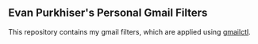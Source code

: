 ## Evan Purkhiser's Personal Gmail Filters

This repository contains my gmail filters, which are applied using
[gmailctl](https://github.com/mbrt/gmailctl).

